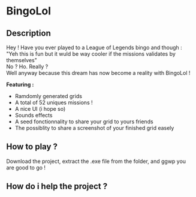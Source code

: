 # BingoLol

## Description

Hey ! Have you ever played to a League of Legends bingo and though : "Yeh this is fun but it wuld be way cooler if the missions validates by themselves"<br/>
No ? Ho. Really ?<br/>
Well anyway because this dream has now become a reality with BingoLol !<br/>

**Featuring :**
* Ramdomly generated grids
* A total of 52 uniques missions !
* A nice UI (i hope so)
* Sounds effects
* A seed fonctionnality to share your grid to yours friends
* The possiblity to share a screenshot of your finished grid easely

## How to play ?

Download the project, extract the .exe file from the folder, and ggwp you are good to go !

## How do i help the project ?
